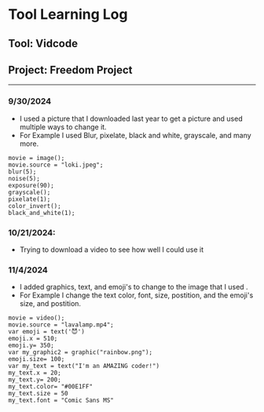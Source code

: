 # Tool Learning Log

## Tool: **Vidcode**

## Project: **Freedom Project**

---

### 9/30/2024
* I used a picture that I downloaded last year to get a picture and used multiple ways to change it.
* For Example I used Blur, pixelate, black and white, grayscale, and many more.

```
movie = image();
movie.source = "loki.jpeg";
blur(5);
noise(5);
exposure(90);
grayscale();
pixelate(1);
color_invert();
black_and_white(1);
```

### 10/21/2024:
* Trying to download a video to see how well I could use it

### 11/4/2024
* I added graphics, text, and emoji's to change to the image that I used . 
* For Example I change the text color, font, size, postition, and the emoji's size, and postition.

```
movie = video();
movie.source = "lavalamp.mp4";
var emoji = text('😈')
emoji.x = 510;
emoji.y= 350;
var my_graphic2 = graphic("rainbow.png");
emoji.size= 100;
var my_text = text("I'm an AMAZING coder!")
my_text.x = 20;
my_text.y= 200;
my_text.color= "#00E1FF"
my_text.size = 50
my_text.font = "Comic Sans MS"
```


